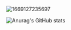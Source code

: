 ![1669127235697](https://user-images.githubusercontent.com/3909046/205880179-af74ab1a-916f-4bf2-b777-3811ca9c5998.jpeg)

![Anurag's GitHub stats](https://github-readme-stats.vercel.app/api?username=markteekman&theme=tokyonight)
